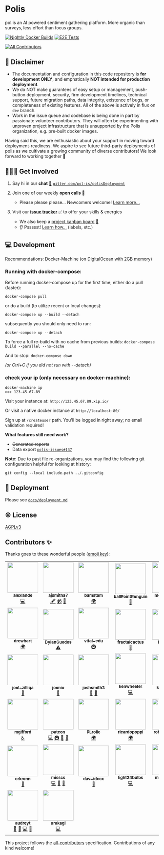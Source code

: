 # Polis
pol.is an AI powered sentiment gathering platform. More organic than surveys, less effort than focus groups.

<!-- Changes to badge text in URLs below, require changes to "name" value in .github/workflows/*.yml -->
[![Nightly Docker Builds](https://github.com/pol-is/polisServer/workflows/Nightly%20Docker%20Builds/badge.svg)][nightlies]
[![E2E Tests](https://github.com/pol-is/polisServer/workflows/E2E%20Tests/badge.svg)][e2e-tests]
<!-- ALL-CONTRIBUTORS-BADGE:START - Do not remove or modify this section -->
[![All Contributors](https://img.shields.io/badge/all_contributors-37-orange.svg?style=flat-square)](#contributors-)
<!-- ALL-CONTRIBUTORS-BADGE:END -->

   [nightlies]: https://hub.docker.com/u/polisdemo
   [e2e-tests]: https://github.com/pol-is/polisServer/actions?query=workflow%3A%22E2E+Tests%22

## :construction: Disclaimer

- The documentation and configuration in this code repository is **for development ONLY**,
and emphatically **NOT intended for production deployment**.
- We do NOT make guarantees of easy setup or management, push-button deployment, security,
firm development timelines, technical support, future migration paths, data integrity,
existence of bugs, or completeness of existing features.
All of the above is actively in flux on `dev` branch.
- Work in the issue queue and codebase is being done in part by passionate volunteer contributors.
They will often be experimenting with unproven project infrastructure that is unsupported by the Polis organization,
e.g. pre-built docker images.

Having said this, we are enthusiastic about your support in moving toward deployment-readiness.
We aspire to see future third-party deployments of polis as we cultivate a growing community of diverse contributors!
We look forward to working together :tada:

## 🙋🏾‍♀️ Get Involved

1. Say hi in our **chat** [:speech_balloon:][chat] [`gitter.com/pol-is/polisDeployment`][chat]
2. Join one of our weekly **open calls** :microphone:
    - Please please please... Newcomers welcome! [Learn more...][calls-about]
3. Visit our [**issue tracker**][issues] [:white_check_mark:][issues] to offer your skills & energies
    - We also keep a [project kanban board][board] [:checkered_flag:][board]
    - :ear: Pssssst! [Learn how...][contributing] (labels, etc.)

   [chat]: https://gitter.im/pol-is/polisDeployment
   [calls-about]: /CONTRIBUTING.md#telephone_receiver-open-calls
   [issues]: https://github.com/pol-is/polisServer/issues
   [board]: https://github.com/orgs/pol-is/projects/1
   [contributing]: /CONTRIBUTING.md#how-we-work

## 💻 Development

Recommendations: Docker-Machine (on [DigitalOcean with 2GB memory][do-tut])

   [do-tut]: https://www.digitalocean.com/community/tutorials/how-to-provision-and-manage-remote-docker-hosts-with-docker-machine-on-ubuntu-16-04


### Running with docker-compose:

Before running docker-compose up for the first time,
either do a pull (faster):

`docker-compose pull`

or do a build (to utilize recent or local changes):

`docker-compose up --build --detach`

subsequently you should only need to run:

`docker-compose up --detach`

To force a full re-build with no cache from previous builds:
`docker-compose build --parallel --no-cache`

And to stop:
`docker-compose down`

_(or Ctrl+C if you did not run with --detach)_

### check your ip (only necessary on docker-machine):
```
docker-machine ip
>>> 123.45.67.89
```

Visit your instance at: `http://123.45.67.89.xip.io/`

Or visit a native docker instance at `http://localhost:80/`

Sign up at `/createuser` path. You'll be logged in right away; no email validation required!

**What features still need work?**
- ~~Generated reports~~
- Data export [`polis-issues#137`](https://github.com/pol-is/polis-issues/issues/137)

**Note:** Due to past file re-organizations, you may find the following git configuration helpful for looking at history:

```
git config --local include.path ../.gitconfig
```

## 🚀 Deployment

Please see [`docs/deployment.md`](/docs/deployment.md)

## ©️  License

[AGPLv3](/LICENSE)

## Contributors ✨

Thanks goes to these wonderful people ([emoji key](https://allcontributors.org/docs/en/emoji-key)):

<!-- ALL-CONTRIBUTORS-LIST:START - Do not remove or modify this section -->
<!-- prettier-ignore-start -->
<!-- markdownlint-disable -->
<table>
  <tr>
    <td align="center"><a href='https://github.com/alexlande'><img src='https://avatars0.githubusercontent.com/u/808159?v=4' width='100px;' alt=''/><br /><sub><b>alexlande</b></sub></a><br /><a href="https://github.com/search?q=author:alexlande+repo:pol-is/polisServer+repo:pol-is/polis-documentation&type=Commits" title="Code">💻</a></td>
    <td align="center"><a href='https://github.com/ajsmitha7'><img src='https://avatars3.githubusercontent.com/u/8118319?v=4' width='100px;' alt=''/><br /><sub><b>ajsmitha7</b></sub></a><br /><a href="#content-ajsmitha7" title="Content">🖋</a> <a href="#video-ajsmitha7" title="Videos">📹</a> <a href="https://github.com/search?q=involves:ajsmitha7+org:pol-is&type=Issues" title="Bug reports">🐛</a></td>
    <td align="center"><a href='https://github.com/bamstam'><img src='https://avatars3.githubusercontent.com/u/9203888?v=4' width='100px;' alt=''/><br /><sub><b>bamstam</b></sub></a><br /><a href="#translation-bamstam" title="Translation">🌍</a></td>
    <td align="center"><a href='https://github.com/ballPointPenguin'><img src='https://avatars0.githubusercontent.com/u/35609?v=4' width='100px;' alt=''/><br /><sub><b>ballPointPenguin</b></sub></a><br /><a href="https://github.com/pol-is/polisServer/pulls?q=is%3Apr+reviewed-by%3AballPointPenguin" title="Reviewed Pull Requests">👀</a></td>
    <td align="center"><a href='https://github.com/metasoarous'><img src='https://avatars3.githubusercontent.com/u/88556?v=4' width='100px;' alt=''/><br /><sub><b>metasoarous</b></sub></a><br /><a href="https://github.com/search?q=author:metasoarous+repo:pol-is/polisServer+repo:pol-is/polis-documentation&type=Commits" title="Code">💻</a></td>
    <td align="center"><a href='https://github.com/colinmegill'><img src='https://avatars3.githubusercontent.com/u/1770265?v=4' width='100px;' alt=''/><br /><sub><b>colinmegill</b></sub></a><br /><a href="https://github.com/search?q=author:colinmegill+repo:pol-is/polisServer+repo:pol-is/polis-documentation&type=Commits" title="Code">💻</a> <a href="#fundingFinding-colinmegill" title="Funding Finding">🔍</a> <a href="#talk-colinmegill" title="Talks">📢</a> <a href="#business-colinmegill" title="Business development">💼</a></td>
    <td align="center"><a href='https://github.com/DZNarayanan'><img src='https://avatars3.githubusercontent.com/u/17834398?v=4' width='100px;' alt=''/><br /><sub><b>DZNarayanan</b></sub></a><br /><a href="#talk-DZNarayanan" title="Talks">📢</a> <a href="#blog-DZNarayanan" title="Blogposts">📝</a></td>
  </tr>
  <tr>
    <td align="center"><a href='https://github.com/drewhart'><img src='https://avatars0.githubusercontent.com/u/6105510?v=4' width='100px;' alt=''/><br /><sub><b>drewhart</b></sub></a><br /><a href="#translation-drewhart" title="Translation">🌍</a></td>
    <td align="center"><a href='https://github.com/DylanGuedes'><img src='https://avatars3.githubusercontent.com/u/7079397?v=4' width='100px;' alt=''/><br /><sub><b>DylanGuedes</b></sub></a><br /><a href="https://github.com/pol-is/polisServer/commits?author=DylanGuedes" title="Tests">⚠️</a></td>
    <td align="center"><a href='https://github.com/vital-edu'><img src='https://avatars0.githubusercontent.com/u/5282301?v=4' width='100px;' alt=''/><br /><sub><b>vital-edu</b></sub></a><br /><a href="#infra-vital-edu" title="Infrastructure (Hosting, Build-Tools, etc)">🚇</a></td>
    <td align="center"><a href='https://github.com/fractalcactus'><img src='https://avatars2.githubusercontent.com/u/8527715?v=4' width='100px;' alt=''/><br /><sub><b>fractalcactus</b></sub></a><br /><a href="https://github.com/search?q=author:fractalcactus+repo:pol-is/polisServer+repo:pol-is/polis-documentation&type=Commits" title="Documentation">📖</a></td>
    <td align="center"><a href='https://github.com/heatherm'><img src='https://avatars2.githubusercontent.com/u/416681?v=4' width='100px;' alt=''/><br /><sub><b>heatherm</b></sub></a><br /><a href="https://github.com/search?q=author:heatherm+repo:pol-is/polisServer+repo:pol-is/polis-documentation&type=Commits" title="Documentation">📖</a></td>
    <td align="center"><a href='https://github.com/Herman-Wu'><img src='https://avatars3.githubusercontent.com/u/10748637?v=4' width='100px;' alt=''/><br /><sub><b>Herman-Wu</b></sub></a><br /><a href="https://github.com/search?q=involves:Herman-Wu+org:pol-is&type=Issues" title="Bug reports">🐛</a></td>
    <td align="center"><a href='https://github.com/Jdesk'><img src='https://avatars1.githubusercontent.com/u/9715064?v=4' width='100px;' alt=''/><br /><sub><b>Jdesk</b></sub></a><br /><a href="https://github.com/search?q=involves:Jdesk+org:pol-is&type=Issues" title="Bug reports">🐛</a></td>
  </tr>
  <tr>
    <td align="center"><a href='https://github.com/joel-zilliqa'><img src='https://avatars0.githubusercontent.com/u/56012934?v=4' width='100px;' alt=''/><br /><sub><b>joel-zilliqa</b></sub></a><br /><a href="https://github.com/search?q=involves:joel-zilliqa+org:pol-is&type=Issues" title="Bug reports">🐛</a></td>
    <td align="center"><a href='https://github.com/joenio'><img src='https://avatars0.githubusercontent.com/u/44172?v=4' width='100px;' alt=''/><br /><sub><b>joenio</b></sub></a><br /><a href="https://github.com/search?q=author:joenio+repo:pol-is/polisServer+repo:pol-is/polis-documentation&type=Commits" title="Documentation">📖</a></td>
    <td align="center"><a href='https://github.com/joshsmith2'><img src='https://avatars3.githubusercontent.com/u/3437989?v=4' width='100px;' alt=''/><br /><sub><b>joshsmith2</b></sub></a><br /><a href="https://github.com/search?q=author:joshsmith2+repo:pol-is/polisServer+repo:pol-is/polis-documentation&type=Commits" title="Documentation">📖</a> <a href="https://github.com/search?q=involves:joshsmith2+org:pol-is&type=Issues" title="Bug reports">🐛</a></td>
    <td align="center"><a href='https://github.com/kenwheeler'><img src='https://avatars2.githubusercontent.com/u/286616?v=4' width='100px;' alt=''/><br /><sub><b>kenwheeler</b></sub></a><br /><a href="https://github.com/search?q=author:kenwheeler+repo:pol-is/polisServer+repo:pol-is/polis-documentation&type=Commits" title="Code">💻</a></td>
    <td align="center"><a href='https://github.com/kennyrowe'><img src='https://avatars3.githubusercontent.com/u/6291612?v=4' width='100px;' alt=''/><br /><sub><b>kennyrowe</b></sub></a><br /><a href="https://github.com/search?q=involves:kennyrowe+org:pol-is&type=Issues" title="Bug reports">🐛</a></td>
    <td align="center"><a href='https://github.com/ebarry'><img src='https://avatars1.githubusercontent.com/u/161439?v=4' width='100px;' alt=''/><br /><sub><b>ebarry</b></sub></a><br /><a href="#talk-ebarry" title="Talks">📢</a> <a href="#blog-ebarry" title="Blogposts">📝</a></td>
    <td align="center"><a href='https://github.com/uzzal2k5'><img src='https://avatars0.githubusercontent.com/u/5254162?v=4' width='100px;' alt=''/><br /><sub><b>uzzal2k5</b></sub></a><br /><a href="#infra-uzzal2k5" title="Infrastructure (Hosting, Build-Tools, etc)">🚇</a> <a href="#question-uzzal2k5" title="Answering Questions">💬</a></td>
  </tr>
  <tr>
    <td align="center"><a href='https://github.com/mgifford'><img src='https://avatars0.githubusercontent.com/u/116832?v=4' width='100px;' alt=''/><br /><sub><b>mgifford</b></sub></a><br /><a href="#a11y-mgifford" title="Accessibility">️️️️♿️</a></td>
    <td align="center"><a href='https://github.com/patcon'><img src='https://avatars2.githubusercontent.com/u/305339?v=4' width='100px;' alt=''/><br /><sub><b>patcon</b></sub></a><br /><a href="https://github.com/search?q=author:patcon+repo:pol-is/polisServer+repo:pol-is/polis-documentation&type=Commits" title="Code">💻</a> <a href="#infra-patcon" title="Infrastructure (Hosting, Build-Tools, etc)">🚇</a> <a href="#talk-patcon" title="Talks">📢</a> <a href="https://github.com/pol-is/polisServer/pulls?q=is%3Apr+reviewed-by%3Apatcon" title="Reviewed Pull Requests">👀</a></td>
    <td align="center"><a href='https://github.com/PLrolle'><img src='https://avatars3.githubusercontent.com/u/12126587?v=4' width='100px;' alt=''/><br /><sub><b>PLrolle</b></sub></a><br /><a href="#translation-PLrolle" title="Translation">🌍</a></td>
    <td align="center"><a href='https://github.com/ricardopoppi'><img src='https://avatars3.githubusercontent.com/u/1162183?v=4' width='100px;' alt=''/><br /><sub><b>ricardopoppi</b></sub></a><br /><a href="#translation-ricardopoppi" title="Translation">🌍</a></td>
    <td align="center"><a href='https://github.com/rohanrichards'><img src='https://avatars2.githubusercontent.com/u/16222002?v=4' width='100px;' alt=''/><br /><sub><b>rohanrichards</b></sub></a><br /><a href="#infra-rohanrichards" title="Infrastructure (Hosting, Build-Tools, etc)">🚇</a> <a href="https://github.com/search?q=involves:rohanrichards+org:pol-is&type=Issues" title="Bug reports">🐛</a></td>
    <td align="center"><a href='https://github.com/tallysmartins'><img src='https://avatars3.githubusercontent.com/u/3032943?v=4' width='100px;' alt=''/><br /><sub><b>tallysmartins</b></sub></a><br /><a href="https://github.com/search?q=involves:tallysmartins+org:pol-is&type=Issues" title="Bug reports">🐛</a></td>
    <td align="center"><a href='https://github.com/huulbaek'><img src='https://avatars0.githubusercontent.com/u/1862741?v=4' width='100px;' alt=''/><br /><sub><b>huulbaek</b></sub></a><br /><a href="#translation-huulbaek" title="Translation">🌍</a></td>
  </tr>
  <tr>
    <td align="center"><a href='https://github.com/crkrenn'><img src='https://avatars2.githubusercontent.com/u/6069975?v=4' width='100px;' alt=''/><br /><sub><b>crkrenn</b></sub></a><br /><a href="https://github.com/pol-is/polisServer/pulls?q=is%3Apr+reviewed-by%3Acrkrenn" title="Reviewed Pull Requests">👀</a></td>
    <td align="center"><a href='https://github.com/misscs'><img src='https://avatars1.githubusercontent.com/u/51812?v=4' width='100px;' alt=''/><br /><sub><b>misscs</b></sub></a><br /><a href="https://github.com/search?q=author:misscs+repo:pol-is/polisServer+repo:pol-is/polis-documentation&type=Commits" title="Code">💻</a> <a href="https://github.com/search?q=author:misscs+repo:pol-is/polisServer+repo:pol-is/polis-documentation&type=Commits" title="Documentation">📖</a> <a href="#design-misscs" title="Design">🎨</a></td>
    <td align="center"><a href='https://github.com/dav-idcox'><img src='https://avatars1.githubusercontent.com/u/10424822?v=4' width='100px;' alt=''/><br /><sub><b>dav-idcox</b></sub></a><br /><a href="https://github.com/search?q=author:dav-idcox+repo:pol-is/polisServer+repo:pol-is/polis-documentation&type=Commits" title="Documentation">📖</a></td>
    <td align="center"><a href='https://github.com/light24bulbs'><img src='https://avatars2.githubusercontent.com/u/581906?v=4' width='100px;' alt=''/><br /><sub><b>light24bulbs</b></sub></a><br /><a href="https://github.com/search?q=author:light24bulbs+repo:pol-is/polisServer+repo:pol-is/polis-documentation&type=Commits" title="Code">💻</a></td>
    <td align="center"><a href='https://github.com/mbjorkegren'><img src='https://avatars3.githubusercontent.com/u/2016166?v=4' width='100px;' alt=''/><br /><sub><b>mbjorkegren</b></sub></a><br /><a href="https://github.com/search?q=author:mbjorkegren+repo:pol-is/polisServer+repo:pol-is/polis-documentation&type=Commits" title="Code">💻</a> <a href="#question-mbjorkegren" title="Answering Questions">💬</a></td>
    <td align="center"><a href='https://github.com/sk44p'><img src='https://avatars1.githubusercontent.com/u/36816860?v=4' width='100px;' alt=''/><br /><sub><b>sk44p</b></sub></a><br /><a href="https://github.com/search?q=involves:sk44p+org:pol-is&type=Issues" title="Bug reports">🐛</a></td>
    <td align="center"><a href='https://github.com/virgile-dev'><img src='https://avatars0.githubusercontent.com/u/11473995?v=4' width='100px;' alt=''/><br /><sub><b>virgile-dev</b></sub></a><br /><a href="#translation-virgile-dev" title="Translation">🌍</a> <a href="https://github.com/search?q=involves:virgile-dev+org:pol-is&type=Issues" title="Bug reports">🐛</a></td>
  </tr>
  <tr>
    <td align="center"><a href='https://github.com/audreyt'><img src='https://avatars1.githubusercontent.com/u/20723?v=4' width='100px;' alt=''/><br /><sub><b>audreyt</b></sub></a><br /><a href="https://github.com/search?q=involves:audreyt+org:pol-is&type=Issues" title="Bug reports">🐛</a> <a href="#blog-audreyt" title="Blogposts">📝</a> <a href="https://github.com/search?q=author:audreyt+repo:pol-is/polisServer+repo:pol-is/polis-documentation&type=Commits" title="Code">💻</a> <a href="#talk-audreyt" title="Talks">📢</a></td>
    <td align="center"><a href='https://github.com/urakagi'><img src='https://avatars3.githubusercontent.com/u/2368060?v=4' width='100px;' alt=''/><br /><sub><b>urakagi</b></sub></a><br /><a href="https://github.com/search?q=author:urakagi+repo:pol-is/polisServer+repo:pol-is/polis-documentation&type=Commits" title="Code">💻</a></td>
  </tr>
</table>

<!-- markdownlint-enable -->
<!-- prettier-ignore-end -->
<!-- ALL-CONTRIBUTORS-LIST:END -->

This project follows the [all-contributors](https://github.com/all-contributors/all-contributors) specification. Contributions of any kind welcome!
